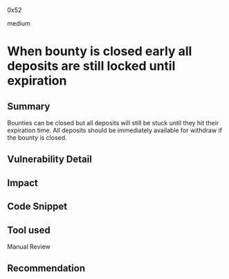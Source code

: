 0x52

medium

# When bounty is closed early all deposits are still locked until expiration

## Summary

Bounties can be closed but all deposits will still be stuck until they hit their expiration time. All deposits should be immediately available for withdraw if the bounty is closed.

## Vulnerability Detail

## Impact

## Code Snippet

## Tool used

Manual Review

## Recommendation
